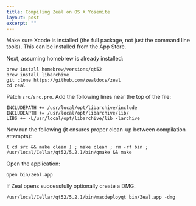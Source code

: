 ```yaml
---
title: Compiling Zeal on OS X Yosemite
layout: post
excerpt: ""
---
```


Make sure Xcode is installed (the full package, not just the command line tools). This can be installed from the App Store.

Next, assuming homebrew is already installed:

~~~
brew install homebrew/versions/qt52
brew install libarchive
git clone https://github.com/zealdocs/zeal
cd zeal
~~~

Patch `src/src.pro`. Add the following lines near the top of the file:

~~~
INCLUDEPATH += /usr/local/opt/libarchive/include
INCLUDEAPTH += /usr/local/opt/libarchive/lib/
LIBS += -L/usr/local/opt/libarchive/lib -larchive
~~~

Now run the following (it ensures proper clean-up between compilation attempts):

~~~
( cd src && make clean ) ; make clean ; rm -rf bin ; /usr/local/Cellar/qt52/5.2.1/bin/qmake && make
~~~

Open the application:

~~~
open bin/Zeal.app
~~~

If Zeal opens successfully optionally create a DMG:

~~~
/usr/local/Cellar/qt52/5.2.1/bin/macdeployqt bin/Zeal.app -dmg
~~~
